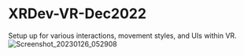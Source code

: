 # XRDev-VR-Dec2022
 Setup up for various interactions, movement styles, and UIs within VR.
![Screenshot_20230126_052908](https://user-images.githubusercontent.com/70977970/214992569-7fabf216-85c4-4ed8-8c77-48b37636c1a1.png)
